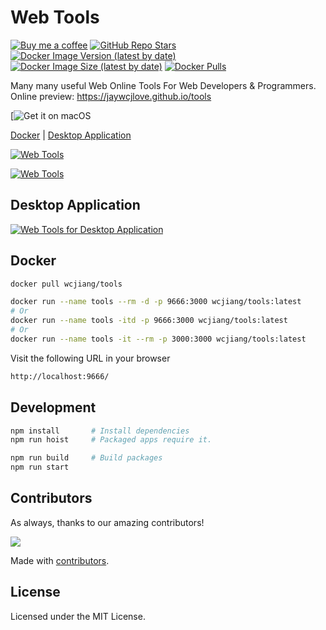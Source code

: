 # Web Tools

[![Buy me a coffee](https://img.shields.io/badge/Buy%20me%20a%20coffee-048754?logo=buymeacoffee)](https://jaywcjlove.github.io/#/sponsor)
[![GitHub Repo Stars](https://img.shields.io/github/stars/jaywcjlove/tools)]()
[![Docker Image Version (latest by date)](https://img.shields.io/docker/v/wcjiang/tools?logo=docker)](https://hub.docker.com/r/wcjiang/tools)
[![Docker Image Size (latest by date)](https://img.shields.io/docker/image-size/wcjiang/tools?logo=docker)](https://hub.docker.com/r/wcjiang/tools)
[![Docker Pulls](https://img.shields.io/docker/pulls/wcjiang/tools?logo=docker)](https://hub.docker.com/r/wcjiang/tools)

Many many useful Web Online Tools For Web Developers & Programmers. Online preview: https://jaywcjlove.github.io/tools

[![Get it on macOS](https://apps.apple.com/app/devhub/id6476452351)

[Docker](#docker) | [Desktop Application](#desktop-application)

[![Web Tools](https://user-images.githubusercontent.com/1680273/171790089-0d1f121a-1940-4d3f-b217-aaf4af4085a7.png)](https://jaywcjlove.github.io/tools)

[![Web Tools](https://user-images.githubusercontent.com/1680273/171790170-25f7c848-6602-4303-9194-f64d26b1c711.png)](https://jaywcjlove.github.io/tools)

## Desktop Application

[![Web Tools for Desktop Application](https://user-images.githubusercontent.com/1680273/175327359-f2e17eb5-26a6-407e-9d45-7af95952c9fb.png)](https://github.com/jaywcjlove/tools/releases)

## Docker

```bash
docker pull wcjiang/tools
```

```bash
docker run --name tools --rm -d -p 9666:3000 wcjiang/tools:latest
# Or
docker run --name tools -itd -p 9666:3000 wcjiang/tools:latest
# Or
docker run --name tools -it --rm -p 3000:3000 wcjiang/tools:latest
```

Visit the following URL in your browser

```bash
http://localhost:9666/
```

## Development

```bash
npm install       # Install dependencies
npm run hoist     # Packaged apps require it.

npm run build     # Build packages
npm run start
```

## Contributors

As always, thanks to our amazing contributors!

<a href="https://github.com/jaywcjlove/tools/graphs/contributors">
  <img src="https://jaywcjlove.github.io/tools/CONTRIBUTORS.svg" />
</a>

Made with [contributors](https://github.com/jaywcjlove/github-action-contributors).

## License

Licensed under the MIT License.
